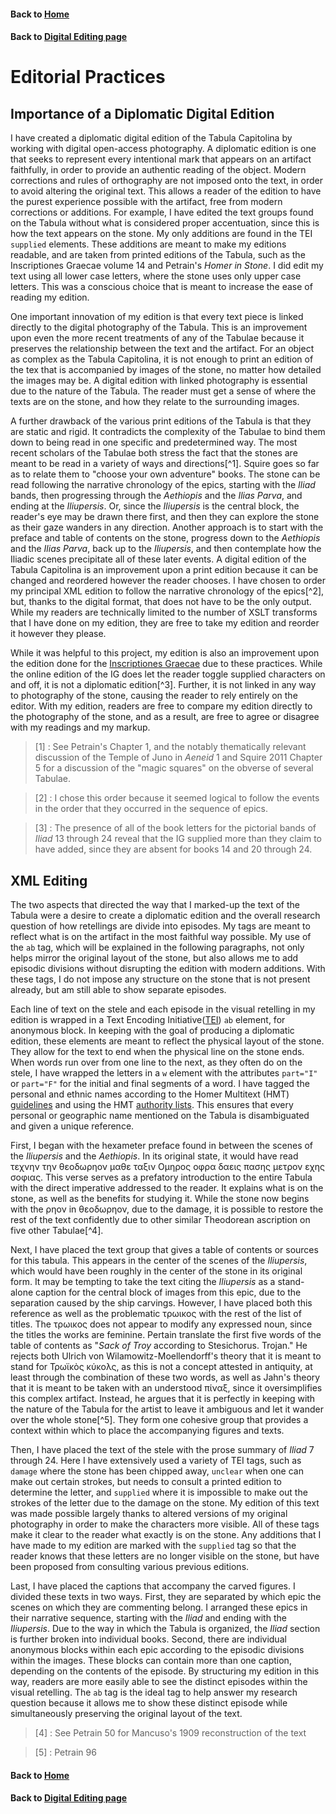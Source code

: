 
#### Back to [Home](https://brclar15.github.io/tabulaCapitolina/)
#### Back to [Digital Editing page](digitalEditing.md)



# Editorial Practices

## Importance of a Diplomatic Digital Edition

I have created a diplomatic digital edition of the Tabula Capitolina by working with digital open-access photography. A diplomatic edition is one that seeks to represent every intentional mark that appears on an artifact faithfully, in order to provide an authentic reading of the object. Modern corrections and rules of orthography are not imposed onto the text, in order to avoid altering the original text. This allows a reader of the edition to have the purest experience possible with the artifact, free from modern corrections or additions. For example, I have edited the text groups found on the Tabula without what is considered proper accentuation, since this is how the text appears on the stone. My only additions are found in the TEI `supplied` elements. These additions are meant to make my editions readable, and are taken from printed editions of the Tabula, such as the Inscriptiones Graecae volume 14 and Petrain's *Homer in Stone*. I did edit my text using all lower case letters, where the stone uses only upper case letters. This was a conscious choice that is meant to increase the ease of reading my edition. 

One important innovation of my edition is that every text piece is linked directly to the digital photography of the Tabula. This is an improvement upon even the more recent treatments of any of the Tabulae because it preserves the relationship between the text and the artifact. For an object as complex as the Tabula Capitolina, it is not enough to print an edition of the tex that is accompanied by images of the stone, no matter how detailed the images may be. A digital edition with linked photography is essential due to the nature of the Tabula. The reader must get a sense of where the texts are on the stone, and how they relate to the surrounding images.

A further drawback of the various print editions of the Tabula is that they are static and rigid. It contradicts the complexity of the Tabulae to bind them down to being read in one specific and predetermined way. The most recent scholars of the Tabulae both stress the fact that the stones are meant to be read in a variety of ways and directions[^1]. Squire goes so far as to relate them to "choose your own adventure" books. The stone can be read following the narrative chronology of the epics, starting with the *Iliad* bands, then progressing through the *Aethiopis* and the *Ilias Parva*, and ending at the *Iliupersis*. Or, since the *Iliupersis* is the central block, the reader's eye may be drawn there first, and then they can explore the stone as their gaze wanders in any direction. Another approach is to start with the preface and table of contents on the stone, progress down to the *Aethiopis* and the *Ilias Parva*, back up to the *Iliupersis*, and then contemplate how the Iliadic scenes precipitate all of these later events. A digital edition of the Tabula Capitolina is an improvement upon a print edition because it can be changed and reordered however the reader chooses. I have chosen to order my principal XML edition to follow the narrative chronology of the epics[^2], but, thanks to the digital format, that does not have to be the only output. While my readers are technically limited to the number of XSLT transforms that I have done on my edition, they are free to take my edition and reorder it however they please. 

While it was helpful to this project, my edition is also an improvement upon the edition done for the [Inscriptiones Graecae](http://epigraphy.packhum.org/text/141269?&bookid=26&location=8) due to these practices. While the online edition of the IG does let the reader toggle supplied characters on and off, it is not a diplomatic edition[^3]. Further, it is not linked in any way to photography of the stone, causing the reader to rely entirely on the editor. With my edition, readers are free to compare my edition directly to the photography of the stone, and as a result, are free to agree or disagree with my readings and my markup. 

> [1] : See Petrain's Chapter 1, and the notably thematically relevant discussion of the Temple of Juno in *Aeneid* 1 and Squire 2011 Chapter 5 for a discussion 
of the "magic squares" on the obverse of several Tabulae.
	
> [2] : I chose this order because it seemed logical to follow the events in the order that they occurred in the sequence of epics. 

> [3] : The presence of all of the book letters for the pictorial bands of *Iliad* 13 through 24 reveal that the IG supplied more than they claim to have added, since they are absent for books 14 and 20 through 24.


## XML Editing

The two aspects that directed the way that I marked-up the text of the Tabula were a desire to create a diplomatic edition and the overall research question of how retellings are divide into episodes. My tags are meant to reflect what is on the artifact in the most faithful way possible. My use of the `ab` tag, which will be explained in the following paragraphs, not only helps mirror the original layout of the stone, but also allows me to add episodic divisions without disrupting the edition with modern additions. With these tags, I do not impose any structure on the stone that is not present already, but am still able to show separate episodes. 

Each line of text on the stele and each episode in the visual retelling in my edition is wrapped in a Text Encoding Initiative([TEI](http://www.tei-c.org/index.xml)) `ab` element, for anonymous block. In keeping with the goal of producing a diplomatic edition, these elements are meant to reflect the physical layout of the stone. They allow for the text to end when the physical line on the stone ends. When words run over from one line to the next, as they often do on the stele, I have wrapped the letters in a `w` element with the attributes `part="I"` or `part="F"` for the initial and final segments of a word. I have tagged the personal and ethnic names according to the Homer Multitext (HMT) [guidelines](http://homermultitext.github.io/hmt-docs/) and using the HMT [authority lists](https://github.com/homermultitext/hmt-authlists/tree/master/data). This ensures that every personal or geographic name mentioned on the Tabula is disambiguated and given a unique reference. 

First, I began with the hexameter preface found in between the scenes of the *Iliupersis* and the *Aethiopis*. In its original state, it would have read τεχνην την θεοδωρηον μαθε ταξιν Ομηρος οφρα δαεις πασης μετρον εχης σοφιας. This verse serves as a prefatory introduction to the entire Tabula with the direct imperative addressed to the reader. It explains what is on the stone, as well as the benefits for studying it. While the stone now begins with the ρηον in θεοδωρηον, due to the damage, it is possible to restore the rest of the text confidently due to other similar Theodorean ascription on five other Tabulae[^4]. 

Next, I have placed the text group that gives a table of contents or sources for this tabula. This appears in the center of the scenes of the *Iliupersis*, which would have been roughly in the center of the stone in its original form. It may be tempting to take the text citing the *Iliupersis* as a stand-alone caption for the central block of images from this epic, due to the separation caused by the ship carvings. However, I have placed both this reference as well as the problematic τρωικος with the rest of the list of titles. The τρωικος does not appear to modify any expressed noun, since the titles the works are feminine. Pertain translate the first five words of the table of contents as "*Sack of Troy* according to Stesichorus. Trojan." He rejects both Ulrich von Wilamowitz-Moellendorff's theory that it is meant to stand for Τρωϊκὸς κύκολς, as this is not a concept attested in antiquity, at least through the combination of these two words, as well as Jahn's theory that it is meant to be taken with an understood πίναξ, since it oversimplifies this complex artifact. Instead, he argues that it is perfectly in keeping with the nature of the Tabula for the artist to leave it ambiguous and let it wander over the whole stone[^5]. They form one cohesive group that provides a context within which to place the accompanying figures and texts. 

Then, I have placed the text of the stele with the prose summary of *Iliad* 7 through 24. Here I have extensively used a variety of TEI tags, such as `damage` where the stone has been chipped away, `unclear` when one can make out certain strokes, but needs to consult a printed edition to determine the letter, and `supplied` where it is impossible to make out the strokes of the letter due to the damage on the stone. My edition of this text was made possible largely thanks to altered versions of my original photography in order to make the characters more visible. All of these tags make it clear to the reader what exactly is on the stone. Any additions that I have made to my edition are marked with the `supplied` tag so that the reader knows that these letters are no longer visible on the stone, but have been proposed from consulting various previous editions. 

Last, I have placed the captions that accompany the carved figures. I divided these texts in two ways. First, they are separated by which epic the scenes on which they are commenting belong. I arranged these epics in their narrative sequence, starting with the *Iliad* and ending with the *Iliupersis*. Due to the way in which the Tabula is organized, the *Iliad* section is further broken into individual books. Second, there are individual anonymous blocks within each epic according to the episodic divisions within the images. These blocks can contain more than one caption, depending on the contents of the episode. By structuring my edition in this way, readers are more easily able to see the distinct episodes within the visual retelling. The `ab` tag is the ideal tag to help answer my research question because it allows me to show these distinct episode while simultaneously preserving the original layout of the text. 


> [4] : See Petrain 50 for Mancuso's 1909 reconstruction of the text

> [5] : Petrain 96





#### Back to [Home](https://brclar15.github.io/tabulaCapitolina/)
#### Back to [Digital Editing page](digitalEditing.md)
